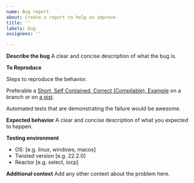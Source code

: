 ```yaml
---
name: Bug report
about: Create a report to help us improve
title: ''
labels: bug
assignees: ''

---
```


**Describe the bug**
A clear and concise description of what the bug is.

**To Reproduce**

Steps to reproduce the behavior.

Preferable a [Short, Self Contained, Correct (Compilable), Example](http://www.sscce.org/) on a branch or on [a gist](https://gist.github.com).

Automated tests that are demonstrating the failure would be awesome.

**Expected behavior**
A clear and concise description of what you expected to happen.

**Testing environment**
 - OS: [e.g. linux, windows, macos]
 - Twisted version [e.g. 22.2.0]
 - Reactor [e.g. select, iocp]


**Additional context**
Add any other context about the problem here.
